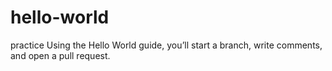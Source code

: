# hello-world
practice
Using the Hello World guide, you’ll start a branch, write comments, and open a pull request. 
